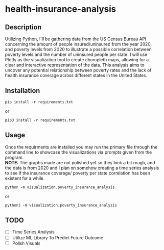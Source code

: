 # health-insurance-analysis

## Description
Utilizing Python, I'll be gathering data from the US Census Bureau API concerning the amount of people insured/uninsured from the year 2020, and poverty levels from 2020 to illustrate a possible correlation between poverty levels and the number of uninsured people per state. I will use Plotly as the visualization tool to create choropleth maps, allowing for a clear and interactive representation of the data. This analysis aims to uncover any potential relationship between poverty rates and the lack of health insurance coverage across different states in the United States.

## Installation
```
pip install -r requirements.txt
```
or
```
pip3 install -r requirements.txt
```

## Usage
Once the requirments are installed you may run the primary file through the command line to showcase the visualizations via prompts given from the program.\
**NOTE:** The graphs made are not polished yet so they look a bit rough, and the data is from 2020 and I plan on somehow creating a time series analysis to see if the insurance coverage/ poverty per state correlation has been existent for a while.

```
python -m visualization.poverty_insurance_analysis
```
or 
```
python3 -m visualization.poverty_insurance_analysis
```

## TODO
- [ ] Time Series Analysis 
- [ ] Utilize ML Library To Predict Future Outcome
- [ ] Polish Visuals
